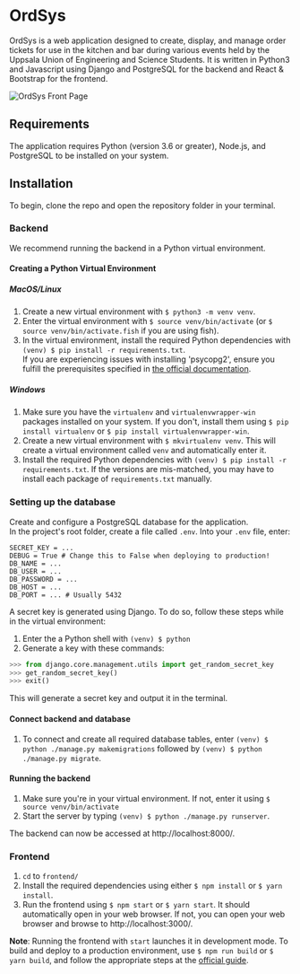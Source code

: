 # OrdSys

OrdSys is a web application designed to create, display, and manage order tickets for use in the kitchen and bar during
various events held by the Uppsala Union of Engineering and Science Students. It is written in Python3 and Javascript 
using Django and PostgreSQL for the backend and React & Bootstrap for the frontend. 

![OrdSys Front Page](https://i.imgur.com/USQ3IQw.png)

## Requirements

The application requires Python (version 3.6 or greater), Node.js, and PostgreSQL to be installed on your system.

## Installation

To begin, clone the repo and open the repository folder in your terminal.

### Backend

We recommend running the backend in a Python virtual environment. 

#### Creating a Python Virtual Environment

##### MacOS/Linux
1. Create a new virtual environment with `$ python3 -m venv venv`.
2. Enter the virtual environment with `$ source venv/bin/activate`
(or `$ source venv/bin/activate.fish` if you are using fish).
3. In the virtual environment, install the required Python dependencies with `(venv) $ pip install -r requirements.txt`.
<br>If you are experiencing issues with installing 'psycopg2', ensure you fulfill the prerequisites specified in [the
official documentation](https://www.psycopg.org/docs/install.html#build-prerequisites).

##### Windows
1. Make sure you have the `virtualenv` and `virtualenvwrapper-win` packages installed on your system.
If you don't, install them using `$ pip install virtualenv` or `$ pip install virtualenvwrapper-win`.
2. Create a new virtual environment with `$ mkvirtualenv venv`. This will create a virtual environment called `venv` 
and automatically enter it.
3. Install the required Python dependencies with `(venv) $ pip install -r requirements.txt`.
If the versions are mis-matched, you may have to install each package of `requirements.txt` manually.

### Setting up the database

Create and configure a PostgreSQL database for the application. <br>
In the project's root folder, create a file called `.env`. Into your `.env` file, enter:

```
SECRET_KEY = ...
DEBUG = True # Change this to False when deploying to production!
DB_NAME = ...
DB_USER = ...
DB_PASSWORD = ...
DB_HOST = ...
DB_PORT = ... # Usually 5432
```

A secret key is generated using Django. To do so, follow these steps while in the virtual environment:

1. Enter the a Python shell with `(venv) $ python`
2. Generate a key with these commands:
```python
>>> from django.core.management.utils import get_random_secret_key
>>> get_random_secret_key()
>>> exit()
```

This will generate a secret key and output it in the terminal.

#### Connect backend and database

1. To connect and create all required database tables, enter `(venv) $ python ./manage.py makemigrations`
followed by `(venv) $ python ./manage.py migrate`.

#### Running the backend

1. Make sure you're in your virtual environment. If not, enter it using `$ source venv/bin/activate`
2. Start the server by typing `(venv) $ python ./manage.py runserver`.

The backend can now be accessed at http://localhost:8000/.

### Frontend

1. `cd` to `frontend/`
2. Install the required dependencies using either `$ npm install` or `$ yarn install`.
3. Run the frontend using `$ npm start` or `$ yarn start`. It should automatically open in your web browser. If not,
you can open your web browser and browse to http://localhost:3000/.

__Note__: Running the frontend with `start` launches it in development mode. To build and deploy to a production
environment, use `$ npm run build` or `$ yarn build`, and follow the appropriate steps at the
[official guide](https://create-react-app.dev/docs/deployment/).
